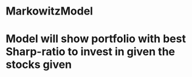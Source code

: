 # MarkowitzModel

# Model will show portfolio with best Sharp-ratio to invest in given the stocks given
